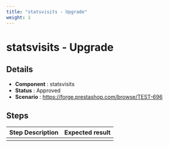```yaml
---
title: "statsvisits - Upgrade"
weight: 1
---
```


# statsvisits - Upgrade
## Details
* **Component** : statsvisits
* **Status** : Approved
* **Scenario** : https://forge.prestashop.com/browse/TEST-696

## Steps
| Step Description | Expected result |
| ----- | ----- |
|  |  |